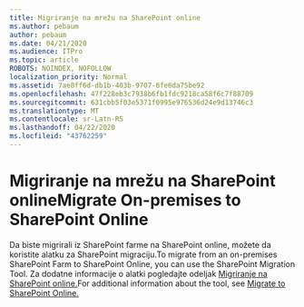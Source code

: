 ```yaml
---
title: Migriranje na mrežu na SharePoint online
ms.author: pebaum
author: pebaum
ms.date: 04/21/2020
ms.audience: ITPro
ms.topic: article
ROBOTS: NOINDEX, NOFOLLOW
localization_priority: Normal
ms.assetid: 7ae8ff6d-db1b-403b-9707-6fe6da75be92
ms.openlocfilehash: 47f228eb3c7938b6fb1fdc9218ca58f6c7f88709
ms.sourcegitcommit: 631cbb5f03e5371f0995e976536d24e9d13746c3
ms.translationtype: MT
ms.contentlocale: sr-Latn-RS
ms.lasthandoff: 04/22/2020
ms.locfileid: "43762259"
---
```

# <a name="migrate-on-premises-to-sharepoint-online"></a><span data-ttu-id="8ecf3-102">Migriranje na mrežu na SharePoint online</span><span class="sxs-lookup"><span data-stu-id="8ecf3-102">Migrate On-premises to SharePoint Online</span></span>

<span data-ttu-id="8ecf3-103">Da biste migrirali iz SharePoint farme na SharePoint online, možete da koristite alatku za SharePoint migraciju.</span><span class="sxs-lookup"><span data-stu-id="8ecf3-103">To migrate from an on-premises SharePoint Farm to SharePoint Online, you can use the SharePoint Migration Tool.</span></span> <span data-ttu-id="8ecf3-104">Za dodatne informacije o alatki pogledajte odeljak [Migriranje na SharePoint online.](https://go.microsoft.com/fwlink/?linkid=2019574)</span><span class="sxs-lookup"><span data-stu-id="8ecf3-104">For additional information about the tool, see [Migrate to SharePoint Online.](https://go.microsoft.com/fwlink/?linkid=2019574)</span></span>
  

